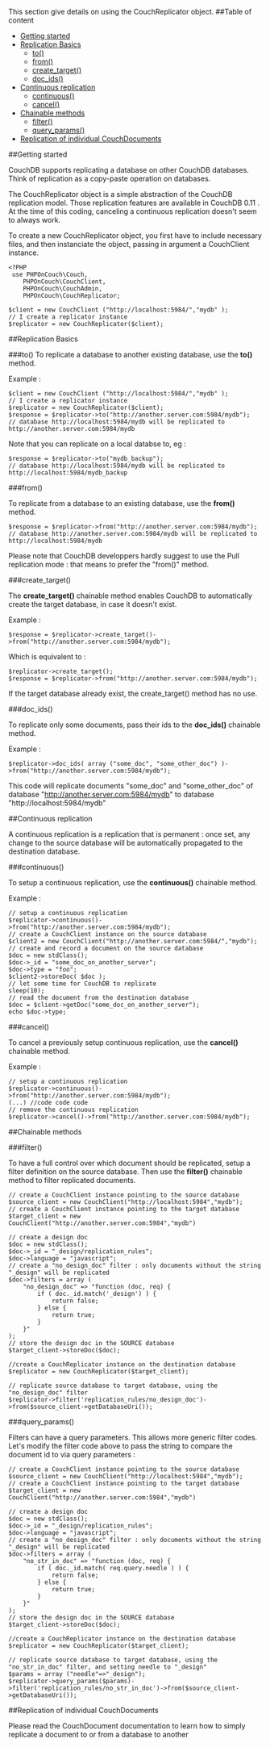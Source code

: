 This section give details on using the CouchReplicator object.
##Table of content
- [Getting started](#getting-started)
- [Replication Basics](#replication-basics)
    + [to()](#to)
    + [from()](#from)
    + [create_target()](#create_target)
    + [doc_ids()](#doc_ids)
- [Continuous replication](#continuous-replication)
    + [continuous()](#continuous)
    + [cancel()](#cancel)
- [Chainable methods](#chainable-methods)
    + [filter()](#filter)
    + [query_params()](#query_params)
- [Replication of individual CouchDocuments](#replication-of-individual-couchdocuments)


##Getting started

CouchDB supports replicating a database on other CouchDB databases. Think of replication as a copy-paste operation on databases.

The CouchReplicator object is a simple abstraction of the CouchDB replication model. Those replication features are available in CouchDB 0.11 . At the time of this coding, canceling a continuous replication doesn't seem to always work.

To create a new CouchReplicator object, you first have to include necessary files, and then instanciate the object, passing in argument a CouchClient instance.

    <?PHP
     use PHPOnCouch\Couch,
        PHPOnCouch\CouchClient,
        PHPOnCouch\CouchAdmin,
        PHPOnCouch\CouchReplicator;
    
    $client = new CouchClient ("http://localhost:5984/","mydb" );
    // I create a replicator instance
    $replicator = new CouchReplicator($client);


##Replication Basics


###to()
To replicate a database to another existing database, use the **to()** method.

Example :

    $client = new CouchClient ("http://localhost:5984/","mydb" );
    // I create a replicator instance
    $replicator = new CouchReplicator($client);
    $response = $replicator->to("http://another.server.com:5984/mydb");
    // database http://localhost:5984/mydb will be replicated to http://another.server.com:5984/mydb

Note that you can replicate on a local databse to, eg :

    $response = $replicator->to("mydb_backup");
    // database http://localhost:5984/mydb will be replicated to http://localhost:5984/mydb_backup

###from()

To replicate from a database to an existing database, use the **from()** method.

    $response = $replicator->from("http://another.server.com:5984/mydb");
    // database http://another.server.com:5984/mydb will be replicated to http://localhost:5984/mydb

Please note that CouchDB developpers hardly suggest to use the Pull replication mode : that means to prefer the "from()" method.


###create_target()


The **create_target()** chainable method enables CouchDB to automatically create the target database, in case it doesn't exist.

Example :

    $response = $replicator->create_target()->from("http://another.server.com:5984/mydb");

Which is equivalent to :

    $replicator->create_target();
    $response = $replicator->from("http://another.server.com:5984/mydb");

If the target database already exist, the create_target() method has no use.

###doc_ids()

To replicate only some documents, pass their ids to the **doc_ids()** chainable method.

Example :

    $replicator->doc_ids( array ("some_doc", "some_other_doc") )->from("http://another.server.com:5984/mydb");

This code will replicate documents "some_doc" and "some_other_doc" of database "http://another.server.com:5984/mydb" to database "http://localhost:5984/mydb"

##Continuous replication

A continuous replication is a replication that is permanent : once set, any change to the source database will be automatically propagated to the destination database. 

###continuous()


To setup a continuous replication, use the **continuous()** chainable method.

Example :

    // setup a continuous replication
    $replicator->continuous()->from("http://another.server.com:5984/mydb");
    // create a CouchClient instance on the source database
    $client2 = new CouchClient("http://another.server.com:5984/","mydb");
    // create and record a document on the source database
    $doc = new stdClass();
    $doc->_id = "some_doc_on_another_server";
    $doc->type = "foo";
    $client2->storeDoc( $doc );
    // let some time for CouchDB to replicate
    sleep(10);
    // read the document from the destination database
    $doc = $client->getDoc("some_doc_on_another_server");
    echo $doc->type;
    


###cancel()

To cancel a previously setup continuous replication, use the **cancel()** chainable method.

Example :

    // setup a continuous replication
    $replicator->continuous()->from("http://another.server.com:5984/mydb");
    (...) //code code code
    // remove the continuous replication
    $replicator->cancel()->from("http://another.server.com:5984/mydb");

##Chainable methods

###filter()

To have a full control over which document should be replicated, setup a filter definition on the source database. Then use the **filter()** chainable method to filter replicated documents.

    // create a CouchClient instance pointing to the source database
    $source_client = new CouchClient("http://localhost:5984","mydb");
    // create a CouchClient instance pointing to the target database
    $target_client = new CouchClient("http://another.server.com:5984","mydb")
    
    // create a design doc
    $doc = new stdClass();
    $doc->_id = "_design/replication_rules";
    $doc->language = "javascript";
    // create a "no_design_doc" filter : only documents without the string "_design" will be replicated
    $doc->filters = array (
        "no_design_doc" => "function (doc, req) {
            if ( doc._id.match('_design') ) {
                return false;
            } else {
                return true;
            }
        }"
    );
    // store the design doc in the SOURCE database
    $target_client->storeDoc($doc);
    
    //create a CouchReplicator instance on the destination database
    $replicator = new CouchReplicator($target_client);
    
    // replicate source database to target database, using the "no_design_doc" filter
    $replicator->filter('replication_rules/no_design_doc')->from($source_client->getDatabaseUri());

###query_params()


Filters can have a query parameters. This allows more generic filter codes.
Let's modify the filter code above to pass the string to compare the document id to via query parameters :

    // create a CouchClient instance pointing to the source database
    $source_client = new CouchClient("http://localhost:5984","mydb");
    // create a CouchClient instance pointing to the target database
    $target_client = new CouchClient("http://another.server.com:5984","mydb")
    
    // create a design doc
    $doc = new stdClass();
    $doc->_id = "_design/replication_rules";
    $doc->language = "javascript";
    // create a "no_design_doc" filter : only documents without the string "_design" will be replicated
    $doc->filters = array (
        "no_str_in_doc" => "function (doc, req) {
            if ( doc._id.match( req.query.needle ) ) {
                return false;
            } else {
                return true;
            }
        }"
    );
    // store the design doc in the SOURCE database
    $target_client->storeDoc($doc);
    
    //create a CouchReplicator instance on the destination database
    $replicator = new CouchReplicator($target_client);
    
    // replicate source database to target database, using the "no_str_in_doc" filter, and setting needle to "_design"
    $params = array ("needle"=>"_design");
    $replicator->query_params($params)->filter('replication_rules/no_str_in_doc')->from($source_client->getDatabaseUri());


##Replication of individual CouchDocuments

Please read the CouchDocument documentation to learn how to simply replicate a document to or from a database to another


